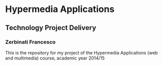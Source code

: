 # Hypermedia Applications 
## Technology Project Delivery
### Zerbinati Francesco

This is the repository for my project of the Hypermedia Applications (web and multimedia) course, academic year 2014/15
